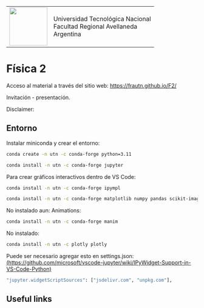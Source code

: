 <table>
<tr style="border:none;">
<td style="border:none;"><a href="https://fra.utn.edu.ar/">
<image src="https://raw.githubusercontent.com/frautn/F2/main/assets/img/logoUTN-500.svg"  width="100">
</a></td>
<td style="border:none;">Universidad Tecnológica Nacional<br>Facultad Regional Avellaneda<br>Argentina
</td>
</tr>
</table>

# Física 2


Acceso al material a través del sitio web:
https://frautn.github.io/F2/

Invitación - presentación.

Disclaimer:

<!--

Optica con matplotlib:
[![colab](https://colab.research.google.com/assets/colab-badge.svg)](https://colab.research.google.com/github/epplugins/UTN/blob/main/optica/matplotlib-optica_diferencia-de-CO.ipynb)

Optica con plotly:
[![colab](https://colab.research.google.com/assets/colab-badge.svg)](https://colab.research.google.com/github/epplugins/UTN/blob/main/optica/op_diferencia-de-CO.ipynb)



Potencial Eléctrico de cargas puntuales
[![colab](https://colab.research.google.com/assets/colab-badge.svg)](https://colab.research.google.com/github/epplugins/UTN/blob/main/electromagnetismo/em_potencial.ipynb)

Potencial Eléctrico con conductores
[![colab](https://colab.research.google.com/assets/colab-badge.svg)](https://colab.research.google.com/github/epplugins/UTN/blob/main/electromagnetismo/em_poisson_solver.ipynb)
 -->

## Entorno

Instalar miniconda y crear el entorno:
```bash
conda create -n utn -c conda-forge python=3.11
```

```bash
conda install -n utn -c conda-forge jupyter
```

Para crear gráficos interactivos dentro de VS Code:
```bash
conda install -n utn -c conda-forge ipympl
```

```bash
conda install -n utn -c conda-forge matplotlib numpy pandas scikit-image tikzplotlib sympy
```

No instalado aun:
Animations:
```bash
conda install -n utn -c conda-forge manim
```


No instalado:
```bash
conda install -n utn -c plotly plotly
```

Puede ser necesario agregar esto en settings.json:
[(https://github.com/microsoft/vscode-jupyter/wiki/IPyWidget-Support-in-VS-Code-Python)](https://github.com/microsoft/vscode-jupyter/wiki/IPyWidget-Support-in-VS-Code-Python)
```bash
"jupyter.widgetScriptSources": ["jsdelivr.com", "unpkg.com"],
```

## Useful links



